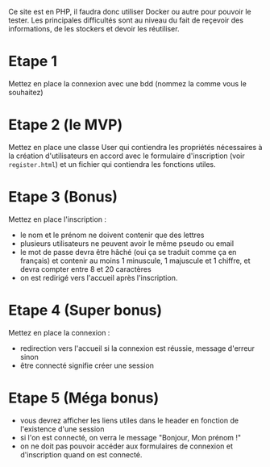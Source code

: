 Ce site est en PHP, il faudra donc utiliser Docker ou autre pour pouvoir le tester. 
Les principales difficultés sont au niveau du fait de reçevoir des informations, de les stockers et devoir les réutiliser. 

# Etape 1
Mettez en place la connexion avec une bdd (nommez la comme vous le souhaitez)

# Etape 2 (le MVP)
Mettez en place une classe User qui contiendra les propriétés nécessaires à la création d'utilisateurs en accord avec le formulaire d'inscription (voir `register.html`) et un fichier qui contiendra les fonctions utiles.

# Etape 3 (Bonus)
Mettez en place l'inscription :
- le nom et le prénom ne doivent contenir que des lettres
- plusieurs utilisateurs ne peuvent avoir le même pseudo ou email
- le mot de passe devra être hâché (oui ça se traduit comme ça en français) et contenir au moins 1 minuscule, 1 majuscule et 1 chiffre, et devra compter entre 8 et 20 caractères
- on est redirigé vers l'accueil après l'inscription.

# Etape 4 (Super bonus)
Mettez en place la connexion :
- redirection vers l'accueil si la connexion est réussie, message d'erreur sinon
- être connecté signifie créer une session

# Etape 5 (Méga bonus)
- vous devrez afficher les liens utiles dans le header en fonction de l'existence d'une session
- si l'on est connecté, on verra le message "Bonjour, Mon prénom !"
- on ne doit pas pouvoir accéder aux formulaires de connexion et d'inscription quand on est connecté.
